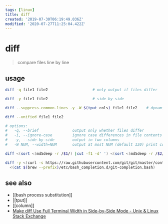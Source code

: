 ```yaml
---
tags: [linux]
title: diff
created: '2019-07-30T06:19:49.036Z'
modified: '2020-07-27T11:25:04.422Z'
---
```


# diff

> compare files line by line

## usage
```sh
diff -q file1 file2                    # only output if files differ

diff -y file1 file2                    # side-by-side

diff --suppress-common-lines -y -W $(tput cols) file1 file2    # dynamic width, side-by-side

diff --unified file1 file2

# options:
#   -q, --brief               output only whether files differ
#   -i, --ignore-case         ignore case differences in file contents
#   -y, --side-by-side        output in two columns
#   -W NUM, --width=NUM       output at most NUM (default 130) print columns

diff <(sort <(md5deep -r /$1/) |cut -f1 -d' ') <(sort <(md5deep -r /$2/) |cut -f1 -d' ')

diff -y <(curl -s https://raw.githubusercontent.com/git/git/master/contrib/completion/git-completion.bash) \
  <(cat $(brew --prefix)/etc/bash_completion.d/git-completion.bash)
```

## see also
- [[bash process substitution]]
- [[tput]]
- [[column]]
- [Make diff Use Full Terminal Width in Side-by-Side Mode - Unix & Linux Stack Exchange](https://unix.stackexchange.com/a/9303)
